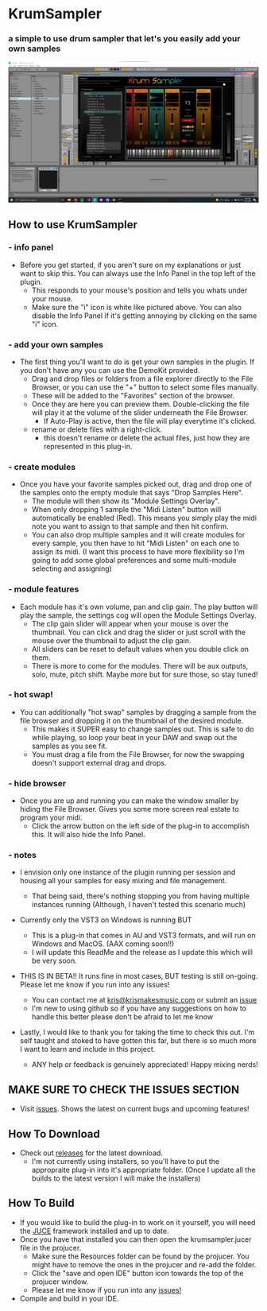 # KrumSampler

### a simple to use drum sampler that let's you easily add your own samples

![image](https://github.com/krismakesstuff/KrumSampler/blob/master/Screenshot2021-12-21.png)

## How to use KrumSampler

### - info panel
- Before you get started, if you aren't sure on my explanations or just want to skip this. You can always use the Info Panel in the top left of the plugin. 
  - This responds to your mouse's position and tells you whats under your mouse. 
  - Make sure the "i" icon is white like pictured above. You can also disable the Info Panel if it's getting annoying by clicking on the same "i" icon. 
### - add your own samples
- The first thing you'll want to do is get your own samples in the plugin. If you don't have any you can use the DemoKit provided.
  - Drag and drop files or folders from a file explorer directly to the File Browser, or you can use the "+" button to select some files manually. 
  - These will be added to the "Favorites" section of the browser.
  - Once they are here you can preview them. Double-clicking the file will play it at the volume of the slider underneath the File Browser.
    - If Auto-Play is active, then the file will play everytime it's clicked.  
  - rename or delete files with a right-click.
    - this doesn't rename or delete the actual files, just how they are represented in this plug-in. 
### - create modules
- Once you have your favorite samples picked out, drag and drop one of the samples onto the empty module that says "Drop Samples Here".
  - The module will then show its "Module Settings Overlay". 
  - When only dropping 1 sample the "Midi Listen" button will automatically be enabled (Red). This means you simply play the midi note you want to assign to that sample and then hit confirm. 
  - You can also drop multiple samples and it will create modules for every sample, you then have to hit "Midi Listen" on each one to assign its midi. (I want this process to have more flexibility so I'm going to add some global preferences and some multi-module selecting and assigning)
### - module features
- Each module has it's own volume, pan and clip gain. The play button will play the sample, the settings cog will open the Module Settings Overlay. 
  - The clip gain slider will appear when your mouse is over the thumbnail. You can click and drag the slider or just scroll with the mouse over the thumbnail to adjust the clip gain.
  - All sliders can be reset to default values when you double click on them.
  - There is more to come for the modules. There will be aux outputs, solo, mute, pitch shift. Maybe more but for sure those, so stay tuned!
### - hot swap!
- You can additionally "hot swap" samples by dragging a sample from the file browser and dropping it on the thumbnail of the desired module.
  - This makes it SUPER easy to change samples out. This is safe to do while playing, so loop your beat in your DAW and swap out the samples as you see fit. 
  - You must drag a file from the File Browser, for now the swapping doesn't support external drag and drops.
### - hide browser
- Once you are up and running you can make the window smaller by hiding the File Browser. Gives you some more screen real estate to program your midi. 
  - Click the arrow button on the left side of the plug-in to accomplish this. It will also hide the Info Panel.
### - notes
- I envision only one instance of the plugin running per session and housing all your samples for easy mixing and file management. 
  - That being said, there's nothing stopping you from having multiple instances running (Although, I haven't tested this scenario much)
- Currently only the VST3 on Windows is running BUT  
  - This is a plug-in that comes in AU and VST3 formats, and will run on Windows and MacOS. (AAX coming soon!!)
  - I will update this ReadMe and the release as I update this which will be very soon.
  
- THIS IS IN BETA!! It runs fine in most cases, BUT testing is still on-going. Please let me know if you run into any issues!
  - You can contact me at <kris@krismakesmusic.com> or submit an [issue](https://github.com/krismakesstuff/KrumSampler/issues)
  - I'm new to using github so if you have any suggestions on how to handle this better please don't be afraid to let me know 
- Lastly, I would like to thank you for taking the time to check this out. I'm self taught and stoked to have gotten this far, but there is so much more I want to learn and include in this project. 
  - ANY help or feedback is genuinely appreciated! Happy mixing nerds!

## MAKE SURE TO CHECK THE ISSUES SECTION
- Visit [issues](https://github.com/krismakesstuff/KrumSampler/issues). Shows the latest on current bugs and upcoming features! 

## How To Download
- Check out [releases](https://github.com/krismakesstuff/KrumSampler/releases) for the latest download. 
  - I'm not currently using installers, so you'll have to put the appropraite plug-in into it's appropriate folder. (Once I update all the builds to the latest version I will make the installers)

## How To Build
- If you would like to build the plug-in to work on it yourself, you will need the [JUCE](https://github.com/juce-framework/JUCE) framework installed and up to date. 
- Once you have that installed you can then open the krumsampler.jucer file in the projucer.  
  - Make sure the Resources folder can be found by the projucer. You might have to remove the ones in the projucer and re-add the folder. 
  - Click the "save and open IDE" button icon towards the top of the projucer window. 
  - Please let me know if you run into any [issues!](https://github.com/krismakesstuff/KrumSampler/issues)
- Compile and build in your IDE.
